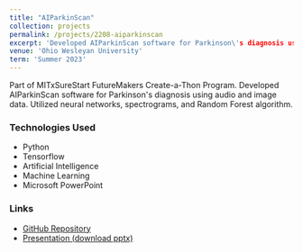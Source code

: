 ```yaml
---
title: "AIParkinScan"
collection: projects
permalink: /projects/2208-aiparkinscan
excerpt: 'Developed AIParkinScan software for Parkinson\'s diagnosis using audio and image data. Utilized neural networks, spectrograms, and Random Forest algorithm.'
venue: 'Ohio Wesleyan University'
term: 'Summer 2023'
---
```


Part of MITxSureStart FutureMakers Create-a-Thon Program.
Developed AIParkinScan software for Parkinson's diagnosis using audio and image data.
Utilized neural networks, spectrograms, and Random Forest algorithm.

### Technologies Used

- Python
- Tensorflow
- Artificial Intelligence
- Machine Learning
- Microsoft PowerPoint

### Links

- [GitHub Repository](https://github.com/Aadarsha2002/AIPS)
- [Presentation (download pptx)](https://docs.google.com/presentation/d/10910WNa3CjiXIcH_T5OIXyOuOTiVKFHr/export/pptx)

